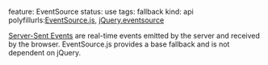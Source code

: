feature: EventSource
status: use
tags: fallback
kind: api
polyfillurls:[EventSource.js](https://github.com/remy/polyfills/blob/master/EventSource.js), [jQuery.eventsource](https://github.com/rwldrn/jquery.eventsource)

[Server-Sent Events](http://html5doctor.com/server-sent-events/) are real-time events emitted by the server and received by the browser. EventSource.js provides a base fallback and is not dependent on jQuery.
